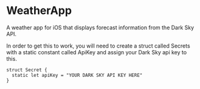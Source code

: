 # WeatherApp
A weather app for iOS that displays forecast information from the Dark Sky API.

In order to get this to work, you will need to create a struct called Secrets with a static constant called ApiKey and assign your Dark Sky api key to this. 

```
struct Secret {
  static let apiKey = "YOUR DARK SKY API KEY HERE"
}
```
